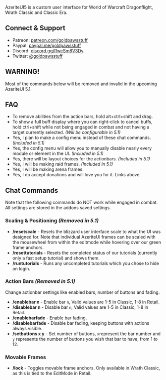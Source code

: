 AzeriteUI5 is a custom user interface for World of Warcraft Dragonflight, Wrath Classic and Classic Era.

## Connect & Support
- Patreon: [patreon.com/goldpawsstuff](https://www.patreon.com/goldpawsstuff)
- Paypal: [paypal.me/goldpawsstuff](https://www.paypal.me/goldpawsstuff)
- Discord: [discord.gg/RwcSm8V3Dy](https://discord.gg/RwcSm8V3Dy)
- Twitter: [@goldpawsstuff](https://twitter.com/goldpawsstuff)

## WARNING!
Most of the commands below will be removed and invalid in the upcoming AzeriteUI 5.1.

## FAQ
- To remove abilities from the action bars, hold alt+ctrl+shift and drag.
- To show a full buff display where you can right-click to cancel buffs, hold ctrl+shift while not being engaged in combat and not having a target currently selected. *(Will be configurable in 5.1)*
- Yes, I plan to make a config menu instead of these chat commands. *(Included in 5.1)*
- Yes, the config menu will allow you to manually disable nearly every module or element in the UI. *(Included in 5.1)*
- Yes, there will be layout choices for the actionbars. *(Included in 5.1)*
- Yes, I will be making raid frames. *(Included in 5.1)*
- Yes, I will be making arena frames.
- Yes, I do accept donations and will love you for it. Links above.

## Chat Commands
Note that the following commands do NOT work while engaged in combat. All settings are stored in the addons saved settings.

### Scaling & Positioning *(Removed in 5.1)*
- **/resetscale** - Resets the blizzard user interface scale to what the UI was designed for. Note that individual AzeriteUI frames can be scaled with the mousewheel from within the editmode while hovering over our green frame anchors.
- **/resettutorials** - Resets the completed status of our tutorials (currently only a fast setup tutorial) and shows them.
- **/runtutorials** - Runs any uncompleted tutorials which you chose to hide on login.

### Action Bars *(Removed in 5.1)*
Change actionbar settings like enabled bars, number of buttons and fading.
- **/enablebar n** - Enable bar `n`, Valid values are 1-5 in Classic, 1-8 in Retail.
- **/disablebar n** - Disable bar `n`, Valid values are 1-5 in Classic, 1-8 in Retail.
- **/enablebarfade** - Enable bar fading.
- **/disablebarfade** - Disable bar fading, keeping buttons with actions always visible.
- **/setbuttons x y** - Set number of buttons, `x`represent the bar number and `y` represents the number of buttons you wish that bar to have, from 1 to 12.

### Movable Frames
- **/lock** - Toggles movable frame anchors. Only available in Wrath Classic, as this is tied to the EditMode in Retail.

